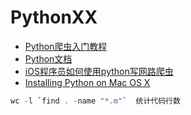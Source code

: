 PythonXX
==================
* [Python爬虫入门教程](http://blog.csdn.net/column/details/why-bug.html)
* [Python文档](http://corepython.com)
* [iOS程序员如何使用python写网路爬虫](http://www.jianshu.com/p/b87413a9307e)  
* [Installing Python on Mac OS X](http://docs.python-guide.org/en/latest/starting/install/osx/)

```Swift 
wc -l `find . -name "*.m"`  统计代码行数
```
